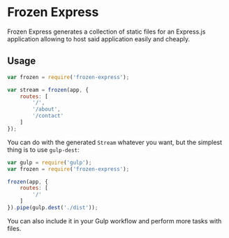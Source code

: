 # Frozen Express

Frozen Express generates a collection of static files for an Express.js application allowing to host said application easily and cheaply.

## Usage

```javascript
var frozen = require('frozen-express');

var stream = frozen(app, {
    routes: [
        '/',
        '/about',
        '/contact'
    ]
});
```

You can do with the generated `Stream` whatever you want, but the simplest thing is to use `gulp-dest`:

```javascript
var gulp = require('gulp');
var frozen = require('frozen-express');

frozen(app, {
    routes: [
        '/'
    ]
}).pipe(gulp.dest('./dist'));
```

You can also include it in your Gulp workflow and perform more tasks with files.
